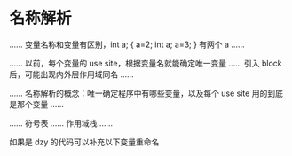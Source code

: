 # 名称解析
…… 变量名称和变量有区别，int a; { a=2; int a; a=3; } 有两个 a ……

…… 以前，每个变量的 use site，根据变量名就能确定唯一变量 …… 引入 block 后，可能出现内外层作用域同名 ……

…… 名称解析的概念：唯一确定程序中有哪些变量，以及每个 use site 用的到底是那个变量 ……

…… 符号表 …… 作用域栈 ……

如果是 dzy 的代码可以补充以下变量重命名
